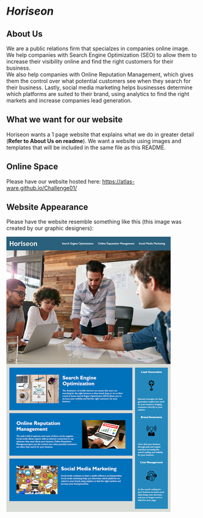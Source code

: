 # ***Horiseon***

## About Us

We are a public relations firm that specialzes in companies online image.  
We help companies with Search Engine Optimization (SEO) to 
allow them to increase their visibility online and find the right customers for their business.   
We also help companies with Online Reputation Management,
which gives them the control over what potential customers see when they search for their business.
Lastly, social media marketing helps businesses determine which platforms are suited to their brand, 
using analytics to find the right markets and increase companies lead generation.


## What we want for our website

Horiseon wants a 1 page website that explains what we do in greater detail (**Refer to About Us on readme**). We want a website using images and templates that will be included in the same file as this README.

## Online Space
Please have our website hosted here: <https://atlas-ware.github.io/Challenge01/>

## Website Appearance

Please have the website resemble something like this (this image was created by our graphic designers):

![Demo](https://github.com/Atlas-Ware/Challenge01/blob/main/assets/images/WebsiteDemo.png?raw=true)